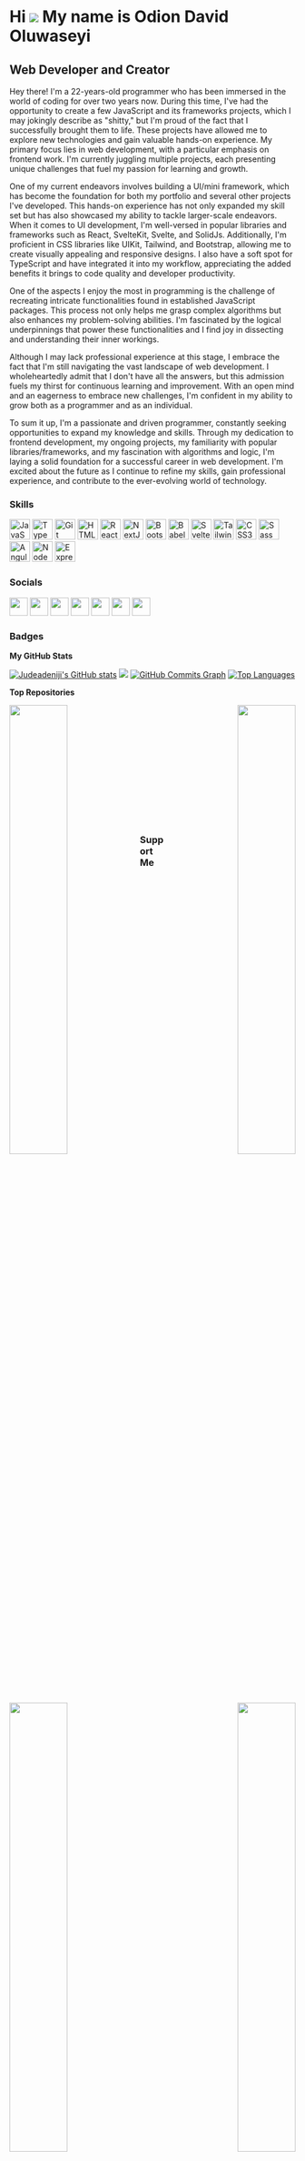 Hi ![](https://user-images.githubusercontent.com/18350557/176309783-0785949b-9127-417c-8b55-ab5a4333674e.gif)
My name is Odion David Oluwaseyi
============================================================================================================================================

Web Developer and Creator
-------------------------

Hey there! I'm a 22-years-old programmer who has been immersed in the world of coding for over two years now. During this time, I've had the opportunity to create a few JavaScript and its frameworks projects, which I may jokingly describe as "shitty," but I'm proud of the fact that I successfully brought them to life. These projects have allowed me to explore new technologies and gain valuable hands-on experience. My primary focus lies in web development, with a particular emphasis on frontend work. I'm currently juggling multiple projects, each presenting unique challenges that fuel my passion for learning and growth.

One of my current endeavors involves building a UI/mini framework, which has become the foundation for both my portfolio and several other projects I've developed. This hands-on experience has not only expanded my skill set but has also showcased my ability to tackle larger-scale endeavors. When it comes to UI development, I'm well-versed in popular libraries and frameworks such as React, SvelteKit, Svelte, and SolidJs. Additionally, I'm proficient in CSS libraries like UIKit, Tailwind, and Bootstrap, allowing me to create visually appealing and responsive designs. I also have a soft spot for TypeScript and have integrated it into my workflow, appreciating the added benefits it brings to code quality and developer productivity.

One of the aspects I enjoy the most in programming is the challenge of recreating intricate functionalities found in established JavaScript packages. This process not only helps me grasp complex algorithms but also enhances my problem-solving abilities. I'm fascinated by the logical underpinnings that power these functionalities and I find joy in dissecting and understanding their inner workings.

Although I may lack professional experience at this stage, I embrace the fact that I'm still navigating the vast landscape of web development. I wholeheartedly admit that I don't have all the answers, but this admission fuels my thirst for continuous learning and improvement. With an open mind and an eagerness to embrace new challenges, I'm confident in my ability to grow both as a programmer and as an individual.

To sum it up, I'm a passionate and driven programmer, constantly seeking opportunities to expand my knowledge and skills. Through my dedication to frontend development, my ongoing projects, my familiarity with popular libraries/frameworks, and my fascination with algorithms and logic, I'm laying a solid foundation for a successful career in web development. I'm excited about the future as I continue to refine my skills, gain professional experience, and contribute to the ever-evolving world of technology.

### Skills

<p align="left">
    <a href="https://developer.mozilla.org/en-US/docs/Web/JavaScript" target="_blank" rel="noreferrer"><img src="https://raw.githubusercontent.com/danielcranney/readme-generator/main/public/icons/skills/javascript-colored.svg" width="36" height="36" alt="JavaScript" /></a>
    <a href="https://www.typescriptlang.org/" target="_blank" rel="noreferrer"><img src="https://raw.githubusercontent.com/danielcranney/readme-generator/main/public/icons/skills/typescript-colored.svg" width="36" height="36" alt="TypeScript" /></a>
    <a href="https://git-scm.com/" target="_blank" rel="noreferrer"><img src="https://raw.githubusercontent.com/danielcranney/readme-generator/main/public/icons/skills/git-colored.svg" width="36" height="36" alt="Git" /></a>
    <a href="https://developer.mozilla.org/en-US/docs/Glossary/HTML5" target="_blank" rel="noreferrer"><img src="https://raw.githubusercontent.com/danielcranney/readme-generator/main/public/icons/skills/html5-colored.svg" width="36" height="36" alt="HTML5" /></a>
    <a href="https://reactjs.org/" target="_blank" rel="noreferrer"><img src="https://raw.githubusercontent.com/danielcranney/readme-generator/main/public/icons/skills/react-colored.svg" width="36" height="36" alt="React" /></a>
    <a href="https://nextjs.org/docs" target="_blank" rel="noreferrer"><img src="https://raw.githubusercontent.com/danielcranney/readme-generator/main/public/icons/skills/nextjs-colored.svg" width="36" height="36" alt="NextJs" /></a>
    <a href="https://getbootstrap.com/" target="_blank" rel="noreferrer"><img src="https://raw.githubusercontent.com/danielcranney/readme-generator/main/public/icons/skills/bootstrap-colored.svg" width="36" height="36" alt="Bootstrap" /></a>
    <a href="https://babeljs.io/" target="_blank" rel="noreferrer"><img src="https://raw.githubusercontent.com/danielcranney/readme-generator/main/public/icons/skills/babel-colored.svg" width="36" height="36" alt="Babel" /></a>
    <a href="https://svelte.dev/" target="_blank" rel="noreferrer"><img src="https://raw.githubusercontent.com/danielcranney/readme-generator/main/public/icons/skills/svelte-colored.svg" width="36" height="36" alt="Svelte" /></a>
    <a href="https://tailwindcss.com/" target="_blank" rel="noreferrer"><img src="https://raw.githubusercontent.com/danielcranney/readme-generator/main/public/icons/skills/tailwindcss-colored.svg" width="36" height="36" alt="TailwindCSS" /></a>
    <a href="https://www.w3.org/TR/CSS/#css" target="_blank" rel="noreferrer"><img src="https://raw.githubusercontent.com/danielcranney/readme-generator/main/public/icons/skills/css3-colored.svg" width="36" height="36" alt="CSS3" /></a>
    <a href="https://sass-lang.com/" target="_blank" rel="noreferrer"><img src="https://raw.githubusercontent.com/danielcranney/readme-generator/main/public/icons/skills/sass-colored.svg" width="36" height="36" alt="Sass" /></a>
    <a href="https://angular.io/" target="_blank" rel="noreferrer"><img src="https://raw.githubusercontent.com/danielcranney/readme-generator/main/public/icons/skills/angularjs-colored.svg" width="36" height="36" alt="Angular" /></a>
    <a href="https://nodejs.org/en/" target="_blank" rel="noreferrer"><img src="https://raw.githubusercontent.com/danielcranney/readme-generator/main/public/icons/skills/nodejs-colored.svg" width="36" height="36" alt="NodeJS" /></a>
    <a href="https://expressjs.com/" target="_blank" rel="noreferrer"><img src="https://raw.githubusercontent.com/danielcranney/readme-generator/main/public/icons/skills/express-colored.svg" width="36" height="36" alt="Express" /></a>
</p>

### Socials

<p align="left">
    <a href="https://www.dev.to/oluwaferanmi" target="_blank" rel="noreferrer"><img src="https://raw.githubusercontent.com/danielcranney/readme-generator/main/public/icons/socials/devdotto.svg" width="32" height="32" /></a>
    <a href="https://discord.com/users/Judeadeniji" target="_blank" rel="noreferrer"><img src="https://raw.githubusercontent.com/danielcranney/readme-generator/main/public/icons/socials/discord.svg" width="32" height="32" /></a>
    <a href="https://www.github.com/Judeadeniji" target="_blank" rel="noreferrer"><img src="https://raw.githubusercontent.com/danielcranney/readme-generator/main/public/icons/socials/github.svg" width="32" height="32" /></a>
    <a href="http://www.instagram.com/Feranmiwebdev" target="_blank" rel="noreferrer"><img src="https://raw.githubusercontent.com/danielcranney/readme-generator/main/public/icons/socials/instagram.svg" width="32" height="32" /></a>
    <a href="https://www.linkedin.com/in/oluwaferanmi-adeniji-537416252" target="_blank" rel="noreferrer"><img src="https://raw.githubusercontent.com/danielcranney/readme-generator/main/public/icons/socials/linkedin.svg" width="32" height="32" /></a>
    <a href="https://www.twitter.com/@FeranmiWebDev" target="_blank" rel="noreferrer"><img src="https://raw.githubusercontent.com/danielcranney/readme-generator/main/public/icons/socials/twitter.svg" width="32" height="32" /></a>
    <a href="https://www.youtube.com/@TheLazyDev" target="_blank" rel="noreferrer"><img src="https://raw.githubusercontent.com/danielcranney/readme-generator/main/public/icons/socials/youtube.svg" width="32" height="32" /></a>
</p>

### Badges

<b>My GitHub Stats</b>

<a href="http://www.github.com/Judeadeniji"><img src="https://github-readme-stats.vercel.app/api?username=Judeadeniji&show_icons=true&hide=&count_private=true&title_color=facc15&text_color=ffffff&icon_color=ef4444&bg_color=1c1917&hide_border=true&show_icons=true" alt="Judeadeniji's GitHub stats" /></a>
<a href="http://www.github.com/Judeadeniji"><img src="https://github-readme-streak-stats.herokuapp.com/?user=Judeadeniji&stroke=ffffff&background=1c1917&ring=facc15&fire=facc15&currStreakNum=ffffff&currStreakLabel=facc15&sideNums=ffffff&sideLabels=ffffff&dates=ffffff&hide_border=true" /></a>
<a href="http://www.github.com/Judeadeniji"><img src="https://github-readme-activity-graph.cyclic.app/graph?username=Judeadeniji&bg_color=1c1917&color=ffffff&line=ef4444&point=ffffff&area_color=1c1917&area=true&hide_border=true&custom_title=GitHub%20Commits%20Graph" alt="GitHub Commits Graph" /></a>
<a href="https://github.com/Judeadeniji" align="left"><img src="https://github-readme-stats.vercel.app/api/top-langs/?username=Judeadeniji&langs_count=10&title_color=facc15&text_color=ffffff&icon_color=ef4444&bg_color=1c1917&hide_border=true&locale=en&custom_title=Top%20%Languages" alt="Top Languages" /></a>

<b>Top Repositories</b>

<div width="100%" align="center">
    <a href="https://github.com/Judeadeniji/UtilitiJs" align="left"><img align="left" width="45%" src="https://github-readme-stats.vercel.app/api/pin/?username=Judeadeniji&repo=UtilitiJs&title_color=facc15&text_color=ffffff&icon_color=ef4444&bg_color=1c1917&hide_border=true&locale=en" /></a>
    <a href="https://github.com/Judeadeniji/brace-apps" align="right"><img align="right" width="45%" src="https://github-readme-stats.vercel.app/api/pin/?username=Judeadeniji&repo=brace-apps&title_color=facc15&text_color=ffffff&icon_color=ef4444&bg_color=1c1917&hide_border=true&locale=en" /></a>
</div>

<br /><br /><br /><br /><br /><br /><br /><br /><br /><br /><br /><br />

<div width="100%" align="center">
    <a href="https://github.com/Judeadeniji/Cardinal-js" align="left"><img align="left" width="45%" src="https://github-readme-stats.vercel.app/api/pin/?username=Judeadeniji&repo=Cardinal-js&title_color=facc15&text_color=ffffff&icon_color=ef4444&bg_color=1c1917&hide_border=true&locale=en" /></a>
    <a href="https://github.com/Judeadeniji/Jass-foss" align="right"><img align="right" width="45%" src="https://github-readme-stats.vercel.app/api/pin/?username=Judeadeniji&repo=Jass-foss&title_color=facc15&text_color=ffffff&icon_color=ef4444&bg_color=1c1917&hide_border=true&locale=en" /></a>
</div>

### Support Me

<a href="https://www.buymeacoffee.com/Feranmi"><img src="https://cdn.buymeacoffee.com/buttons/v2/default-yellow.png" width="200" /></a>